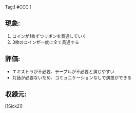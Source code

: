 Tag:[
#CCC
]

## 現象:
1. コインが1枚ずつリボンを貫通していく
2. 3枚のコインが一度に全て貫通する

## 評価:
- エキストラが不必要、テーブルが不必要と演じやすい
- 対話が必要ないため、コミュニケーションなしで演技ができる

## 収録元:
[[Sick2]]